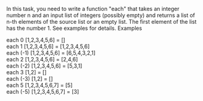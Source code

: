 In this task, you need to write a function "each" that takes an integer number n and an input list of integers (possibly empty) and returns a list of n-th elements of the source list or an empty list. The first element of the list has the number 1. See examples for details.
Examples

each 0 [1,2,3,4,5,6] = []  
each 1 [1,2,3,4,5,6] = [1,2,3,4,5,6]  
each (-1) [1,2,3,4,5,6] = [6,5,4,3,2,1]  
each 2 [1,2,3,4,5,6] = [2,4,6]  
each (-2) [1,2,3,4,5,6] = [5,3,1]  
each 3 [1,2] = []  
each (-3) [1,2] = []  
each 5 [1,2,3,4,5,6,7] = [5]  
each (-5) [1,2,3,4,5,6,7] = [3]  

